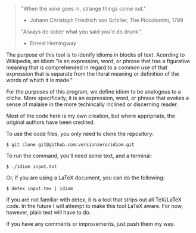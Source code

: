 > "When the wine goes in, strange things come out."
> - Johann Christoph Friedrich von Schiller, The Piccolomini, 1799
>
> "Always do sober what you said you'd do drunk."
> - Ernest Hemingway

The purpose of this tool is to idenify idioms in blocks of text.
Acording to Wikipedia, an idiom "is an expression, word, or phrase
that has a figurative meaning that is comprehended in regard to a
common use of that expression that is separate from the literal
meaning or definition of the words of which it is made."

For the purposes of this program, we define idiom to be analogous to a
cliche. More specifically, it is an expression, word, or phrase that
evokes a sense of malaise in the more techincally inclined or
discerning reader.

Most of the code here is my own creation, but where appripriate, the
original authors have been credited.

To use the code files, you only need to clone the repository:

    $ git clone git@github.com:versionzero/idiom.git

To run the command, you'll need some text, and a terminal:

    $ ./idiom input.txt

Or, if you are using a LaTeX document, you can do the following:

    $ detex input.tex | idiom

If you are not familiar with detex, it is a tool that strips out all
TeX/LaTeX code.  In the future I will attempt to make this tool LaTeX
aware. For now, however, plain text will have to do.

If you have any comments or improvements, just push them my way.

